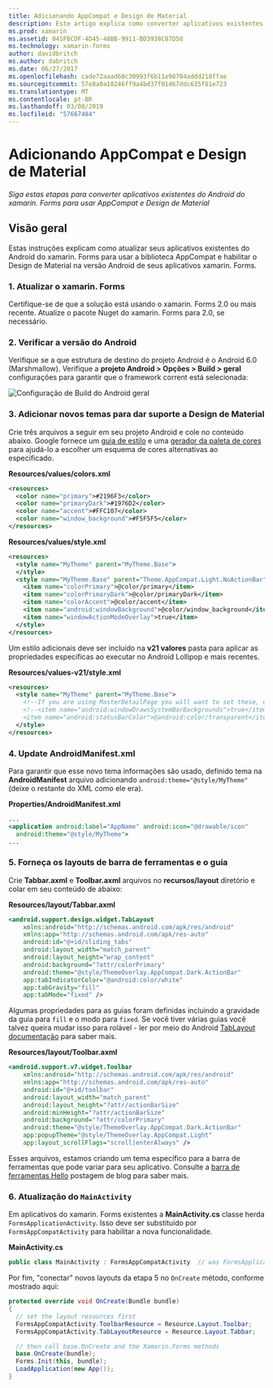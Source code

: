 ```yaml
---
title: Adicionando AppCompat e Design de Material
description: Este artigo explica como converter aplicativos existentes do Android do xamarin. Forms para usar AppCompat e Design de Material.
ms.prod: xamarin
ms.assetid: 045FBCDF-4D45-48BB-9911-BD3938C87D58
ms.technology: xamarin-forms
author: davidbritch
ms.author: dabritch
ms.date: 06/27/2017
ms.openlocfilehash: cade72aaad60c30993f6b11e98704addd218ffae
ms.sourcegitcommit: 57e8a0a10246ff9a4bd37f01d67ddc635f81e723
ms.translationtype: MT
ms.contentlocale: pt-BR
ms.lasthandoff: 03/08/2019
ms.locfileid: "57667484"
---
```

# <a name="adding-appcompat-and-material-design"></a>Adicionando AppCompat e Design de Material

_Siga estas etapas para converter aplicativos existentes do Android do xamarin. Forms para usar AppCompat e Design de Material_

<!-- source https://gist.github.com/jassmith/a3b2a543f99126782936
https://blog.xamarin.com/material-design-for-your-xamarin-forms-android-apps/ -->

## <a name="overview"></a>Visão geral

Estas instruções explicam como atualizar seus aplicativos existentes do Android do xamarin. Forms para usar a biblioteca AppCompat e habilitar o Design de Material na versão Android de seus aplicativos xamarin. Forms.

### <a name="1-update-xamarinforms"></a>1. Atualizar o xamarin. Forms

Certifique-se de que a solução está usando o xamarin. Forms 2.0 ou mais recente. Atualize o pacote Nuget do xamarin. Forms para 2.0, se necessário.

### <a name="2-check-android-version"></a>2. Verificar a versão do Android

Verifique se a que estrutura de destino do projeto Android é o Android 6.0 (Marshmallow). Verifique a **projeto Android > Opções > Build > geral** configurações para garantir que o framework corrent está selecionada:

 ![](appcompat-images/target-android-6-sml.png "Configuração de Build do Android geral")

### <a name="3-add-new-themes-to-support-material-design"></a>3. Adicionar novos temas para dar suporte a Design de Material

Crie três arquivos a seguir em seu projeto Android e cole no conteúdo abaixo. Google fornece um [guia de estilo](http://www.google.com/design/spec/style/color.html#color-color-palette) e uma [gerador da paleta de cores](http://www.materialpalette.com/) para ajudá-lo a escolher um esquema de cores alternativas ao especificado.

**Resources/values/colors.xml**

```xml
<resources>
  <color name="primary">#2196F3</color>
  <color name="primaryDark">#1976D2</color>
  <color name="accent">#FFC107</color>
  <color name="window_background">#F5F5F5</color>
</resources>
```

**Resources/values/style.xml**

```xml
<resources>
  <style name="MyTheme" parent="MyTheme.Base">
  </style>
  <style name="MyTheme.Base" parent="Theme.AppCompat.Light.NoActionBar">
    <item name="colorPrimary">@color/primary</item>
    <item name="colorPrimaryDark">@color/primaryDark</item>
    <item name="colorAccent">@color/accent</item>
    <item name="android:windowBackground">@color/window_background</item>
    <item name="windowActionModeOverlay">true</item>
  </style>
</resources>
```

Um estilo adicionais deve ser incluído na **v21 valores** pasta para aplicar as propriedades específicas ao executar no Android Lollipop e mais recentes.

**Resources/values-v21/style.xml**

```xml
<resources>
  <style name="MyTheme" parent="MyTheme.Base">
    <!--If you are using MasterDetailPage you will want to set these, else you can leave them out-->
    <!--<item name="android:windowDrawsSystemBarBackgrounds">true</item>
    <item name="android:statusBarColor">@android:color/transparent</item>-->
  </style>
</resources>
```

### <a name="4-update-androidmanifestxml"></a>4. Update AndroidManifest.xml

Para garantir que esse novo tema informações são usado, definido tema na **AndroidManifest** arquivo adicionando `android:theme="@style/MyTheme"` (deixe o restante do XML como ele era).

**Properties/AndroidManifest.xml**

```xml
...
<application android:label="AppName" android:icon="@drawable/icon"
  android:theme="@style/MyTheme">
...
```

### <a name="5-provide-toolbar-and-tab-layouts"></a>5. Forneça os layouts de barra de ferramentas e o guia

Crie **Tabbar.axml** e **Toolbar.axml** arquivos no **recursos/layout** diretório e colar em seu conteúdo de abaixo:

**Resources/layout/Tabbar.axml**

```xml
<android.support.design.widget.TabLayout
    xmlns:android="http://schemas.android.com/apk/res/android"
    xmlns:app="http://schemas.android.com/apk/res-auto"
    android:id="@+id/sliding_tabs"
    android:layout_width="match_parent"
    android:layout_height="wrap_content"
    android:background="?attr/colorPrimary"
    android:theme="@style/ThemeOverlay.AppCompat.Dark.ActionBar"
    app:tabIndicatorColor="@android:color/white"
    app:tabGravity="fill"
    app:tabMode="fixed" />
```

Algumas propriedades para as guias foram definidas incluindo a gravidade da guia para `fill` e o modo para `fixed`.
Se você tiver várias guias você talvez queira mudar isso para rolável - ler por meio do Android [TabLayout documentação](https://developer.android.com/reference/android/support/design/widget/TabLayout.html) para saber mais.

**Resources/layout/Toolbar.axml**

```xml
<android.support.v7.widget.Toolbar
    xmlns:android="http://schemas.android.com/apk/res/android"
    xmlns:app="http://schemas.android.com/apk/res-auto"
    android:id="@+id/toolbar"
    android:layout_width="match_parent"
    android:layout_height="?attr/actionBarSize"
    android:minHeight="?attr/actionBarSize"
    android:background="?attr/colorPrimary"
    android:theme="@style/ThemeOverlay.AppCompat.Dark.ActionBar"
    app:popupTheme="@style/ThemeOverlay.AppCompat.Light"
    app:layout_scrollFlags="scroll|enterAlways" />
```

Esses arquivos, estamos criando um tema específico para a barra de ferramentas que pode variar para seu aplicativo.
Consulte a [barra de ferramentas Hello](https://blog.xamarin.com/android-tips-hello-toolbar-goodbye-action-bar/) postagem de blog para saber mais.


### <a name="6-update-the-mainactivity"></a>6. Atualização do `MainActivity`

Em aplicativos do xamarin. Forms existentes a **MainActivity.cs** classe herda `FormsApplicationActivity`. Isso deve ser substituído por `FormsAppCompatActivity` para habilitar a nova funcionalidade.

**MainActivity.cs**

```csharp
public class MainActivity : FormsAppCompatActivity  // was FormsApplicationActivity
```

Por fim, "conectar" novos layouts da etapa 5 no `OnCreate` método, conforme mostrado aqui:

```csharp
protected override void OnCreate(Bundle bundle)
{
  // set the layout resources first
  FormsAppCompatActivity.ToolbarResource = Resource.Layout.Toolbar;
  FormsAppCompatActivity.TabLayoutResource = Resource.Layout.Tabbar;

  // then call base.OnCreate and the Xamarin.Forms methods
  base.OnCreate(bundle);
  Forms.Init(this, bundle);
  LoadApplication(new App());
}
```
